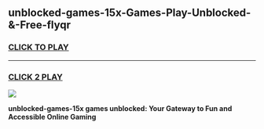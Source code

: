 
## unblocked-games-15x-Games-Play-Unblocked-&-Free-flyqr
<h3>
<a href="https://premium76.site?title=unblocked-games-15x&ref=24A">CLICK TO PLAY</a></h3>
<hr>

<h3>
<a href="https://premium76.site?title=unblocked-games-15x&ref=24A">CLICK 2 PLAY</a>
  
</h3>

<a href="https://premium76.site?title=unblocked-games-15x&ref=24A"><img src="https://clearcache.store/games.png"></a>


**unblocked-games-15x games unblocked: Your Gateway to Fun and Accessible Online Gaming**
